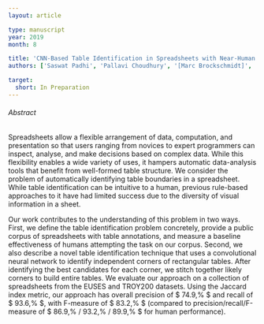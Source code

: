 ```yaml
---
layout: article

type: manuscript
year: 2019
month: 8

title: 'CNN-Based Table Identification in Spreadsheets with Near-Human Accuracy'
authors: ['Saswat Padhi', 'Pallavi Choudhury', '[Marc Brockschmidt]', '[Rishabh Singh]', '[Oleksandr Polozov]', '[Ben Zorn]']

target:
  short: In Preparation
---
```


###### Abstract

Spreadsheets allow a flexible arrangement of data, computation,
and presentation so that users ranging from novices to expert programmers
can inspect, analyse, and make decisions based on complex data.
While this flexibility enables a wide variety of uses,
it hampers automatic data-analysis tools that benefit from well-formed table structure.
We consider the problem of automatically identifying table boundaries in a spreadsheet.
While table identification can be intuitive to a human,
previous rule-based approaches to it have had limited success
due to the diversity of visual information in a sheet.

Our work contributes to the understanding of this problem in two ways.
First, we define the table identification problem concretely,
provide a public corpus of spreadsheets with table annotations,
and measure a baseline effectiveness of humans attempting the task on our corpus.
Second, we also describe a novel table identification technique
that uses a convolutional neural network to identify independent corners of rectangular tables.
After identifying the best candidates for each corner,
we stitch together likely corners to build entire tables.
We evaluate our approach on a collection of spreadsheets from the EUSES and TROY200 datasets.
Using the Jaccard index metric,
our approach has overall precision of $ 74.9\,\% $ and recall of $ 93.6\,\% $,
with F-measure of $ 83.2\,\% $
(compared to precision/recall/F-measure of $ 86.9\,\% $/$ 93.2\,\% $/$ 89.9\,\% $ for human performance).